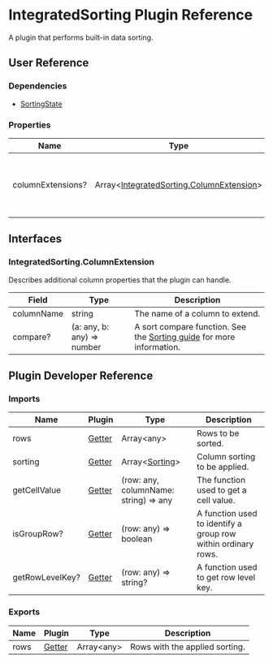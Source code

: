 # IntegratedSorting Plugin Reference

A plugin that performs built-in data sorting.

## User Reference

### Dependencies

- [SortingState](sorting-state.md)

### Properties

Name | Type | Default | Description
-----|------|---------|------------
columnExtensions? | Array&lt;[IntegratedSorting.ColumnExtension](#integratedsortingcolumnextension)&gt; | | Additional column properties that the plugin can handle.

## Interfaces

### IntegratedSorting.ColumnExtension

Describes additional column properties that the plugin can handle.

Field | Type | Description
------|------|------------
columnName | string | The name of a column to extend.
compare? | (a: any, b: any) => number | A sort compare function. See the [Sorting guide](../guides/sorting.md#custom-sorting-algorithm) for more information.

## Plugin Developer Reference

### Imports

Name | Plugin | Type | Description
-----|--------|------|------------
rows | [Getter](../../../dx-react-core/docs/reference/getter.md) | Array&lt;any&gt; | Rows to be sorted.
sorting | [Getter](../../../dx-react-core/docs/reference/getter.md) | Array&lt;[Sorting](sorting-state.md#sorting)&gt; | Column sorting to be applied.
getCellValue | [Getter](../../../dx-react-core/docs/reference/getter.md) | (row: any, columnName: string) => any | The function used to get a cell value.
isGroupRow? | [Getter](../../../dx-react-core/docs/reference/getter.md) | (row: any) => boolean | A function used to identify a group row within ordinary rows.
getRowLevelKey? | [Getter](../../../dx-react-core/docs/reference/getter.md) | (row: any) => string? | A function used to get row level key.

### Exports

Name | Plugin | Type | Description
-----|--------|------|------------
rows | [Getter](../../../dx-react-core/docs/reference/getter.md) | Array&lt;any&gt; | Rows with the applied sorting.
